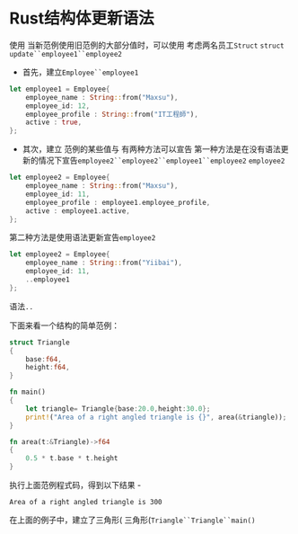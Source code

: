# Rust结构体更新语法

使用 当新范例使用旧范例的大部分值时，可以使用 考虑两名员工`Struct`
`struct update``employee1``employee2`

- 首先，建立`Employee``employee1`

```rust
let employee1 = Employee{  
    employee_name : String::from("Maxsu"),  
    employee_id: 12,  
    employee_profile : String::from("IT工程師"),  
    active : true,  
};
```

- 其次，建立 范例的某些值与 有两种方法可以宣告 第一种方法是在没有语法更新的情况下宣告`employee2``employee2``employee1``employee2`
  `employee2`

```rust
let employee2 = Employee{  
    employee_name : String::from("Maxsu"),  
    employee_id: 11,  
    employee_profile : employee1.employee_profile,  
    active : employee1.active,  
};
```

第二种方法是使用语法更新宣告`employee2`

```rust
let employee2 = Employee{  
    employee_name : String::from("Yiibai"),  
    employee_id: 11,  
    ..employee1  
};
```

语法`..`

下面来看一个结构的简单范例：

```rust
struct Triangle  
{  
    base:f64,  
    height:f64,  
}  

fn main()  
{  
    let triangle= Triangle{base:20.0,height:30.0};  
    print!("Area of a right angled triangle is {}", area(&triangle));  
}  

fn area(t:&Triangle)->f64  
{  
    0.5 * t.base * t.height  
}
```

执行上面范例程式码，得到以下结果 -

```shell
Area of a right angled triangle is 300
```

在上面的例子中，建立了三角形( 三角形(`Triangle``Triangle``main()`
